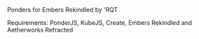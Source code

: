 Ponders for Embers Rekindled by 'RQT

Requirements: PonderJS, KubeJS, Create, Embers Rekindled and Aetherworks Refracted
